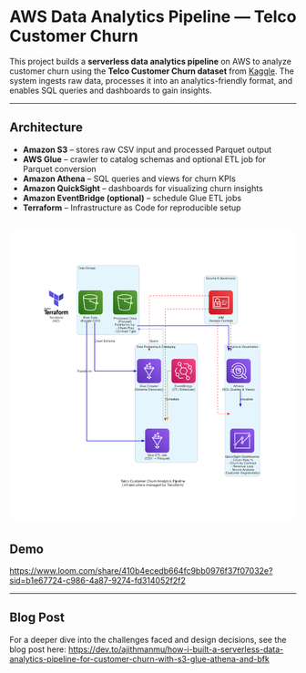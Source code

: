 # AWS Data Analytics Pipeline — Telco Customer Churn

This project builds a **serverless data analytics pipeline** on AWS to analyze customer churn using the **Telco Customer Churn dataset** from [Kaggle](https://www.kaggle.com/datasets/blastchar/telco-customer-churn). The system ingests raw data, processes it into an analytics-friendly format, and enables SQL queries and dashboards to gain insights.

---

## Architecture

* **Amazon S3** – stores raw CSV input and processed Parquet output
* **AWS Glue** – crawler to catalog schemas and optional ETL job for Parquet conversion
* **Amazon Athena** – SQL queries and views for churn KPIs
* **Amazon QuickSight** – dashboards for visualizing churn insights
* **Amazon EventBridge (optional)** – schedule Glue ETL jobs
* **Terraform** – Infrastructure as Code for reproducible setup

![architecture](architecture.png)  
---

## Demo

https://www.loom.com/share/410b4ecedb664fc9bb0976f37f07032e?sid=b1e67724-c986-4a87-9274-fd314052f2f2

---

## Blog Post

For a deeper dive into the challenges faced and design decisions, see the blog post here:
https://dev.to/ajithmanmu/how-i-built-a-serverless-data-analytics-pipeline-for-customer-churn-with-s3-glue-athena-and-bfk
